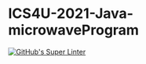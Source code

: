 # ICS4U-2021-Java-microwaveProgram
[![GitHub's Super Linter](https://github.com/patrick-gemmell/ICS4U-2021-Java-microwaveProgram/workflows/GitHub's%20Super%20Linter/badge.svg)](https://github.com/patrick-gemmell/ICS4U-2021-Java-microwaveProgram/actions)
